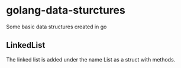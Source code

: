 # golang-data-sturctures
Some basic data structures created in go 
## LinkedList
The linked list is added under the name List as a struct with methods.

